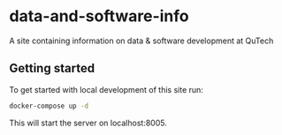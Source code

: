 # data-and-software-info

A site containing information on data &amp; software development at QuTech

## Getting started

To get started with local development of this site run:

```bash
docker-compose up -d
```

This will start the server on localhost:8005.
